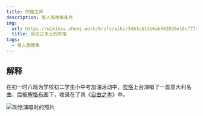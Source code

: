 ```yaml
---
title: 吹恪之声
description: 恪人族梗集条目
img:
  url: https://wikioss.xhemj.work/krzfs/wiki/5461cb13b6ab562026e16cf773a72256.jpg
  title: 自由之本上的吹恪
tags:
  - 恪人族梗集
---
```


## 解释

在初一时八班为学校初二学生小中考加油活动中，[吹恪](吹恪)上台演唱了一首意大利名曲，后被[解恪布](解恪布)画下，收录在了其《[自由之本](自由之本)》中。

![吹恪演唱时的照片](https://wikioss.xhemj.work/krzfs/wiki/807eccf4923f58c92d06177012bbf0d3.jpg_640x368)
